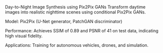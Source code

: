 Day-to-Night Image Synthesis using Pix2Pix GANs
Transform daytime images into realistic nighttime scenes using conditional Pix2Pix GANs.

Model: Pix2Pix (U-Net generator, PatchGAN discriminator)

Performance: Achieves SSIM of 0.89 and PSNR of 41 on test data, indicating high visual fidelity.

Applications: Training for autonomous vehicles, drones, and simulation.
